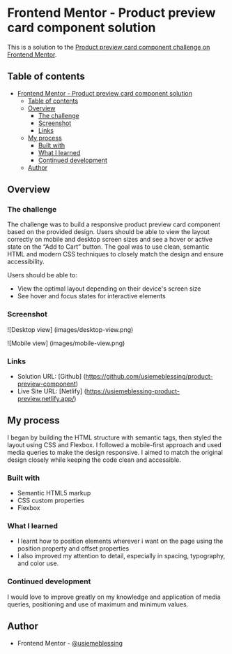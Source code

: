 # Frontend Mentor - Product preview card component solution

This is a solution to the [Product preview card component challenge on Frontend Mentor](https://www.frontendmentor.io/challenges/product-preview-card-component-GO7UmttRfa).

## Table of contents

- [Frontend Mentor - Product preview card component solution](#frontend-mentor---product-preview-card-component-solution)
  - [Table of contents](#table-of-contents)
  - [Overview](#overview)
    - [The challenge](#the-challenge)
    - [Screenshot](#screenshot)
    - [Links](#links)
  - [My process](#my-process)
    - [Built with](#built-with)
    - [What I learned](#what-i-learned)
    - [Continued development](#continued-development)
  - [Author](#author)

## Overview

### The challenge

The challenge was to build a responsive product preview card component based on the provided design. Users should be able to view the layout correctly on mobile and desktop screen sizes and see a hover or active state on the “Add to Cart” button. The goal was to use clean, semantic HTML and modern CSS techniques to closely match the design and ensure accessibility.

Users should be able to:

-   View the optimal layout depending on their device's screen size
-   See hover and focus states for interactive elements

### Screenshot

![Desktop view] (images/desktop-view.png)

![Mobile view] (images/mobile-view.png)

### Links

-   Solution URL: [Github] (https://github.com/usiemeblessing/product-preview-component)
-   Live Site URL: [Netlify] (https://usiemeblessing-product-preview.netlify.app/)

## My process

I began by building the HTML structure with semantic tags, then styled the layout using CSS and Flexbox. I followed a mobile-first approach and used media queries to make the design responsive. I aimed to match the original design closely while keeping the code clean and accessible.

### Built with

-   Semantic HTML5 markup
-   CSS custom properties
-   Flexbox

### What I learned

-   I learnt how to position elements wherever i want on the page using the position property and offset properties
-   I also improved my attention to detail, especially in spacing, typography, and color use.

### Continued development

I would love to improve greatly on my knowledge and application of media queries, positioning and use of maximum and minimum values.

## Author

-   Frontend Mentor - [@usiemeblessing](https://www.frontendmentor.io/profile/usiemeblessing)
